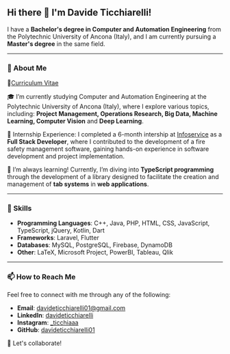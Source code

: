 ## Hi there 👋 I'm **Davide Ticchiarelli**!

I have a **Bachelor's degree in Computer and Automation Engineering** from the Polytechnic University of Ancona (Italy), and I am currently pursuing a **Master's degree** in the same field.

---

### 🚀 About Me
📄[Curriculum Vitae](https://github.com/user-attachments/files/17705354/CV_Ticchiarelli_Davide.pdf)

🎓  I’m currently studying Computer and Automation Engineering at the Polytechnic University of Ancona (Italy), where I explore various topics, including: **Project Management, Operations Research, Big Data, Machine Learning, Computer Vision** and **Deep Learning**.

💼 Internship Experience: I completed a 6-month intership at [Infoservice](https://www.infoservicenet.it/) as a **Full Stack Developer**, where I contributed to the development of a fire safety management software, gaining hands-on experience in software development and project implementation.

🌱 I’m always learning! Currently, I’m diving into **TypeScript programming** through the development of a library designed to facilitate the creation and management of **tab systems** in **web applications**.

---

### 🔧 Skills

- **Programming Languages**: C++, Java, PHP, HTML, CSS, JavaScript, TypeScript, jQuery, Kotlin, Dart
- **Frameworks**: Laravel, Flutter
- **Databases**: MySQL, PostgreSQL, Firebase, DynamoDB
- **Other**: LaTeX, Microsoft Project, PowerBI, Tableau, Qlik
  
--- 
### 📫 How to Reach Me

Feel free to connect with me through any of the following:

- **Email**: davideticchiarelli01@gmail.com
- **LinkedIn**: [davideticchiarelli](www.linkedin.com/in/davideticchiarelli)
- **Instagram**: [_ticchiaaa](www.instagram.com/_ticchiaaa)
- **GitHub**: [davideticchiarelli01](https://github.com/davideticchiarelli01)

👯 Let's collaborate!

<!--
**davideticchiarelli01/davideticchiarelli01** is a ✨ _special_ ✨ repository because its `README.md` (this file) appears on your GitHub profile.

Here are some ideas to get you started:

- 🔭 I’m currently working on ...
- 🌱 I’m currently learning ...
- 👯 I’m looking to collaborate on ...
- 🤔 I’m looking for help with ...
- 💬 Ask me about ...
- 📫 How to reach me: ...
- 😄 Pronouns: ...
- ⚡ Fun fact: ...
-->
